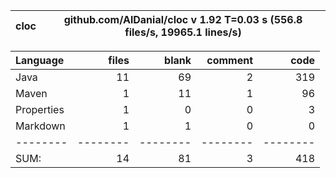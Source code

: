 

cloc|github.com/AlDanial/cloc v 1.92  T=0.03 s (556.8 files/s, 19965.1 lines/s)
--- | ---

Language|files|blank|comment|code
:-------|-------:|-------:|-------:|-------:
Java|11|69|2|319
Maven|1|11|1|96
Properties|1|0|0|3
Markdown|1|1|0|0
--------|--------|--------|--------|--------
SUM:|14|81|3|418
